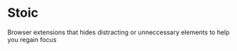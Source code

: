 # Stoic
Browser extensions that hides distracting or unneccessary elements to help you regain focus
